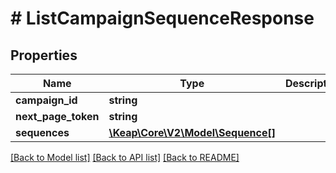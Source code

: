 # # ListCampaignSequenceResponse

## Properties

Name | Type | Description | Notes
------------ | ------------- | ------------- | -------------
**campaign_id** | **string** |  | [optional]
**next_page_token** | **string** |  | [optional]
**sequences** | [**\Keap\Core\V2\Model\Sequence[]**](Sequence.md) |  | [optional]

[[Back to Model list]](../../README.md#models) [[Back to API list]](../../README.md#endpoints) [[Back to README]](../../README.md)
